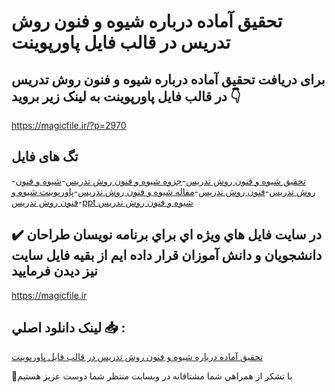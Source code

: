 # تحقیق آماده درباره شیوه و فنون روش تدریس در قالب فایل پاورپوینت

## برای دریافت تحقیق آماده درباره شیوه و فنون روش تدریس در قالب فایل پاورپوینت به لینک زیر بروید 👇

https://magicfile.ir/?p=2970

## تگ های فایل

-[تحقیق شيوه و فنون روش تدريس](https://magicfile.ir/product/%d8%aa%d8%ad%d9%82%d9%8a%d9%82-%d8%a2%d9%85%d8%a7%d8%af%d9%87-%d8%b4%d9%8a%d9%88%d9%87-%d9%88-%d9%81%d9%86%d9%88%d9%86-%d8%b1%d9%88%d8%b4-%d8%aa%d8%af%d8%b1%d9%8a%d8%b3-%d8%af%d8%b1-%d9%81%d8%a7%d9%8a%d9%84-%d9%be%d8%a7%d9%88%d8%b1%d9%be%d9%88%d9%8a%d9%86%d8%aa/)-[جزوه شيوه و فنون روش تدريس](https://magicfile.ir/product/%d8%aa%d8%ad%d9%82%d9%8a%d9%82-%d8%a2%d9%85%d8%a7%d8%af%d9%87-%d8%b4%d9%8a%d9%88%d9%87-%d9%88-%d9%81%d9%86%d9%88%d9%86-%d8%b1%d9%88%d8%b4-%d8%aa%d8%af%d8%b1%d9%8a%d8%b3-%d8%af%d8%b1-%d9%81%d8%a7%d9%8a%d9%84-%d9%be%d8%a7%d9%88%d8%b1%d9%be%d9%88%d9%8a%d9%86%d8%aa/)-[شيوه و فنون روش تدريس](https://magicfile.ir/product/%d8%aa%d8%ad%d9%82%d9%8a%d9%82-%d8%a2%d9%85%d8%a7%d8%af%d9%87-%d8%b4%d9%8a%d9%88%d9%87-%d9%88-%d9%81%d9%86%d9%88%d9%86-%d8%b1%d9%88%d8%b4-%d8%aa%d8%af%d8%b1%d9%8a%d8%b3-%d8%af%d8%b1-%d9%81%d8%a7%d9%8a%d9%84-%d9%be%d8%a7%d9%88%d8%b1%d9%be%d9%88%d9%8a%d9%86%d8%aa/)-[فنون روش تدريس](https://magicfile.ir/product/%d8%aa%d8%ad%d9%82%d9%8a%d9%82-%d8%a2%d9%85%d8%a7%d8%af%d9%87-%d8%b4%d9%8a%d9%88%d9%87-%d9%88-%d9%81%d9%86%d9%88%d9%86-%d8%b1%d9%88%d8%b4-%d8%aa%d8%af%d8%b1%d9%8a%d8%b3-%d8%af%d8%b1-%d9%81%d8%a7%d9%8a%d9%84-%d9%be%d8%a7%d9%88%d8%b1%d9%be%d9%88%d9%8a%d9%86%d8%aa/)-[مقاله شيوه و فنون روش تدريس](https://magicfile.ir/product/%d8%aa%d8%ad%d9%82%d9%8a%d9%82-%d8%a2%d9%85%d8%a7%d8%af%d9%87-%d8%b4%d9%8a%d9%88%d9%87-%d9%88-%d9%81%d9%86%d9%88%d9%86-%d8%b1%d9%88%d8%b4-%d8%aa%d8%af%d8%b1%d9%8a%d8%b3-%d8%af%d8%b1-%d9%81%d8%a7%d9%8a%d9%84-%d9%be%d8%a7%d9%88%d8%b1%d9%be%d9%88%d9%8a%d9%86%d8%aa/)-[پاورپوینت شيوه و فنون روش تدريس](https://magicfile.ir/product/%d8%aa%d8%ad%d9%82%d9%8a%d9%82-%d8%a2%d9%85%d8%a7%d8%af%d9%87-%d8%b4%d9%8a%d9%88%d9%87-%d9%88-%d9%81%d9%86%d9%88%d9%86-%d8%b1%d9%88%d8%b4-%d8%aa%d8%af%d8%b1%d9%8a%d8%b3-%d8%af%d8%b1-%d9%81%d8%a7%d9%8a%d9%84-%d9%be%d8%a7%d9%88%d8%b1%d9%be%d9%88%d9%8a%d9%86%d8%aa/)-[ppt شيوه و فنون روش تدريس](https://magicfile.ir/product/%d8%aa%d8%ad%d9%82%d9%8a%d9%82-%d8%a2%d9%85%d8%a7%d8%af%d9%87-%d8%b4%d9%8a%d9%88%d9%87-%d9%88-%d9%81%d9%86%d9%88%d9%86-%d8%b1%d9%88%d8%b4-%d8%aa%d8%af%d8%b1%d9%8a%d8%b3-%d8%af%d8%b1-%d9%81%d8%a7%d9%8a%d9%84-%d9%be%d8%a7%d9%88%d8%b1%d9%be%d9%88%d9%8a%d9%86%d8%aa/)

## ✔️ در سايت فايل هاي ويژه اي براي برنامه نويسان طراحان دانشجويان و دانش آموزان قرار داده ايم از بقيه فايل سايت نيز ديدن فرماييد

https://magicfile.ir


## لينک دانلود اصلي 📥 :

[تحقیق آماده درباره شیوه و فنون روش تدریس در قالب فایل پاورپوینت](https://magicfile.ir/product/%d8%aa%d8%ad%d9%82%d9%8a%d9%82-%d8%a2%d9%85%d8%a7%d8%af%d9%87-%d8%b4%d9%8a%d9%88%d9%87-%d9%88-%d9%81%d9%86%d9%88%d9%86-%d8%b1%d9%88%d8%b4-%d8%aa%d8%af%d8%b1%d9%8a%d8%b3-%d8%af%d8%b1-%d9%81%d8%a7%d9%8a%d9%84-%d9%be%d8%a7%d9%88%d8%b1%d9%be%d9%88%d9%8a%d9%86%d8%aa/) 


🙏با تشکر از همراهي شما مشتاقانه در وبسایت منتظر شما دوست عزیز هستیم


